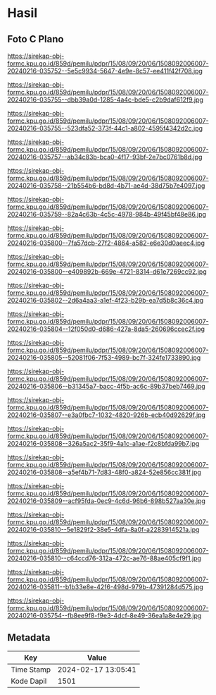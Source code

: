 # Hasil

## Foto C Plano

https://sirekap-obj-formc.kpu.go.id/859d/pemilu/pdpr/15/08/09/20/06/1508092006007-20240216-035752--5e5c9934-5647-4e9e-8c57-ee411f42f708.jpg

https://sirekap-obj-formc.kpu.go.id/859d/pemilu/pdpr/15/08/09/20/06/1508092006007-20240216-035755--dbb39a0d-1285-4a4c-bde5-c2b9daf612f9.jpg

https://sirekap-obj-formc.kpu.go.id/859d/pemilu/pdpr/15/08/09/20/06/1508092006007-20240216-035755--523dfa52-373f-44c1-a802-4595f4342d2c.jpg

https://sirekap-obj-formc.kpu.go.id/859d/pemilu/pdpr/15/08/09/20/06/1508092006007-20240216-035757--ab34c83b-bca0-4f17-93bf-2e7bc0761b8d.jpg

https://sirekap-obj-formc.kpu.go.id/859d/pemilu/pdpr/15/08/09/20/06/1508092006007-20240216-035758--21b554b6-bd8d-4b71-ae4d-38d75b7e4097.jpg

https://sirekap-obj-formc.kpu.go.id/859d/pemilu/pdpr/15/08/09/20/06/1508092006007-20240216-035759--82a4c63b-4c5c-4978-984b-49f45bf48e86.jpg

https://sirekap-obj-formc.kpu.go.id/859d/pemilu/pdpr/15/08/09/20/06/1508092006007-20240216-035800--7fa57dcb-27f2-4864-a582-e6e30d0aeec4.jpg

https://sirekap-obj-formc.kpu.go.id/859d/pemilu/pdpr/15/08/09/20/06/1508092006007-20240216-035800--e409892b-669e-4721-8314-d61e7269cc92.jpg

https://sirekap-obj-formc.kpu.go.id/859d/pemilu/pdpr/15/08/09/20/06/1508092006007-20240216-035802--2d6a4aa3-a1ef-4f23-b29b-ea7d5b8c36c4.jpg

https://sirekap-obj-formc.kpu.go.id/859d/pemilu/pdpr/15/08/09/20/06/1508092006007-20240216-035804--12f050d0-d686-427a-8da5-260696ccec2f.jpg

https://sirekap-obj-formc.kpu.go.id/859d/pemilu/pdpr/15/08/09/20/06/1508092006007-20240216-035805--52081f06-7f53-4989-bc7f-324fe1733890.jpg

https://sirekap-obj-formc.kpu.go.id/859d/pemilu/pdpr/15/08/09/20/06/1508092006007-20240216-035806--b31345a7-bacc-4f5b-ac6c-89b37beb7469.jpg

https://sirekap-obj-formc.kpu.go.id/859d/pemilu/pdpr/15/08/09/20/06/1508092006007-20240216-035807--e3a0fbc7-1032-4820-926b-ecb40d92629f.jpg

https://sirekap-obj-formc.kpu.go.id/859d/pemilu/pdpr/15/08/09/20/06/1508092006007-20240216-035808--326a5ac2-35f9-4a1c-a1ae-f2c8bfda99b7.jpg

https://sirekap-obj-formc.kpu.go.id/859d/pemilu/pdpr/15/08/09/20/06/1508092006007-20240216-035808--a5ef4b71-7d83-48f0-a824-52e856cc381f.jpg

https://sirekap-obj-formc.kpu.go.id/859d/pemilu/pdpr/15/08/09/20/06/1508092006007-20240216-035809--acf95fda-0ec9-4c6d-96b6-898b527aa30e.jpg

https://sirekap-obj-formc.kpu.go.id/859d/pemilu/pdpr/15/08/09/20/06/1508092006007-20240216-035810--5e1829f2-38e5-4dfa-8a0f-a2283914521a.jpg

https://sirekap-obj-formc.kpu.go.id/859d/pemilu/pdpr/15/08/09/20/06/1508092006007-20240216-035810--c64ccd76-312a-472c-ae76-88ae405cf9f1.jpg

https://sirekap-obj-formc.kpu.go.id/859d/pemilu/pdpr/15/08/09/20/06/1508092006007-20240216-035811--b1b33e8e-42f6-498d-979b-47391284d575.jpg

https://sirekap-obj-formc.kpu.go.id/859d/pemilu/pdpr/15/08/09/20/06/1508092006007-20240216-035754--fb8ee9f8-f9e3-4dcf-8e49-36ea1a8e4e29.jpg


## Metadata

| Key        | Value               |
| ---------- | ------------------- |
| Time Stamp | 2024-02-17 13:05:41 |
| Kode Dapil | 1501                |



